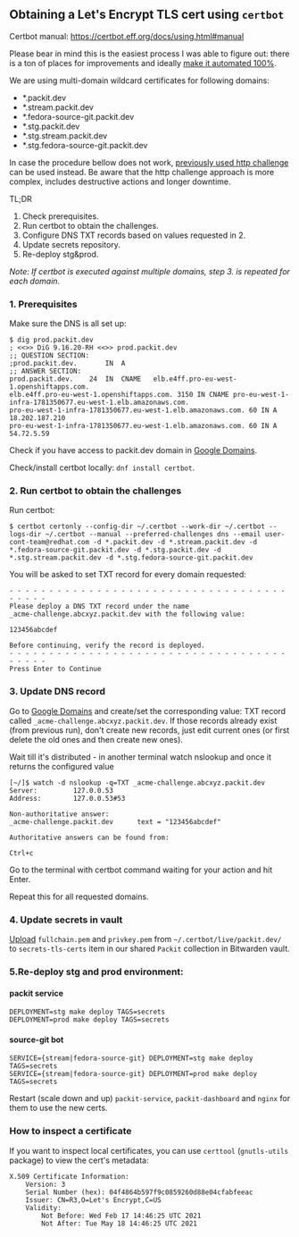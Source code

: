 ## Obtaining a Let's Encrypt TLS cert using `certbot`

Certbot manual: https://certbot.eff.org/docs/using.html#manual

Please bear in mind this is the easiest process I was able to figure out: there
is a ton of places for improvements and ideally
[make it automated 100%](https://github.com/packit/research/tree/main/cert_management_automation).

We are using multi-domain wildcard certificates for following domains:

- \*.packit.dev
- \*.stream.packit.dev
- \*.fedora-source-git.packit.dev
- \*.stg.packit.dev
- \*.stg.stream.packit.dev
- \*.stg.fedora-source-git.packit.dev

In case the procedure bellow does not work,
[previously used http challenge](https://github.com/packit/deployment/blob/008f5eaad69a620c54784f1fc19c7c775af9ec7d/README.md#obtaining-a-lets-encrypt-cert-using-certbot)
can be used instead.
Be aware that the http challenge approach is more complex, includes destructive actions and longer downtime.

TL;DR

1. Check prerequisites.
2. Run certbot to obtain the challenges.
3. Configure DNS TXT records based on values requested in 2.
4. Update secrets repository.
5. Re-deploy stg&prod.

_Note: If certbot is executed against multiple domains, step 3. is repeated for each domain._

### 1. Prerequisites

Make sure the DNS is all set up:

    $ dig prod.packit.dev
    ; <<>> DiG 9.16.20-RH <<>> prod.packit.dev
    ;; QUESTION SECTION:
    ;prod.packit.dev.		IN	A
    ;; ANSWER SECTION:
    prod.packit.dev.	24	IN	CNAME	elb.e4ff.pro-eu-west-1.openshiftapps.com.
    elb.e4ff.pro-eu-west-1.openshiftapps.com. 3150 IN CNAME	pro-eu-west-1-infra-1781350677.eu-west-1.elb.amazonaws.com.
    pro-eu-west-1-infra-1781350677.eu-west-1.elb.amazonaws.com. 60 IN A 18.202.187.210
    pro-eu-west-1-infra-1781350677.eu-west-1.elb.amazonaws.com. 60 IN A 54.72.5.59

Check if you have access to packit.dev domain in
[Google Domains](https://domains.google.com/m/registrar/packit.dev).

Check/install certbot locally: `dnf install certbot`.

### 2. Run certbot to obtain the challenges

Run certbot:

    $ certbot certonly --config-dir ~/.certbot --work-dir ~/.certbot --logs-dir ~/.certbot --manual --preferred-challenges dns --email user-cont-team@redhat.com -d *.packit.dev -d *.stream.packit.dev -d *.fedora-source-git.packit.dev -d *.stg.packit.dev -d *.stg.stream.packit.dev -d *.stg.fedora-source-git.packit.dev

You will be asked to set TXT record for every domain requested:

    - - - - - - - - - - - - - - - - - - - - - - - - - - - - - - - - - - - - - - - -
    Please deploy a DNS TXT record under the name
    _acme-challenge.abcxyz.packit.dev with the following value:

    123456abcdef

    Before continuing, verify the record is deployed.
    - - - - - - - - - - - - - - - - - - - - - - - - - - - - - - - - - - - - - - - -
    Press Enter to Continue

### 3. Update DNS record

Go to [Google Domains](https://domains.google.com/m/registrar/packit.dev/dns)
and create/set the corresponding value:
TXT record called `_acme-challenge.abcxyz.packit.dev`.
If those records already exist (from previous run), don't create new records,
just edit current ones (or first delete the old ones and then create new ones).

Wait till it's distributed - in another terminal watch nslookup
and once it returns the configured value

    [~/]$ watch -d nslookup -q=TXT _acme-challenge.abcxyz.packit.dev
    Server:         127.0.0.53
    Address:        127.0.0.53#53

    Non-authoritative answer:
    _acme-challenge.packit.dev      text = "123456abcdef"

    Authoritative answers can be found from:

    Ctrl+c

Go to the terminal with certbot command waiting for your action and hit Enter.

Repeat this for all requested domains.

### 4. Update secrets in vault

[Upload](https://bitwarden.com/help/attachments/#upload-a-file)
`fullchain.pem` and `privkey.pem` from `~/.certbot/live/packit.dev/`
to `secrets-tls-certs` item in our shared `Packit` collection in Bitwarden vault.

### 5.Re-deploy stg and prod environment:

#### packit service

    DEPLOYMENT=stg make deploy TAGS=secrets
    DEPLOYMENT=prod make deploy TAGS=secrets

#### source-git bot

    SERVICE={stream|fedora-source-git} DEPLOYMENT=stg make deploy TAGS=secrets
    SERVICE={stream|fedora-source-git} DEPLOYMENT=prod make deploy TAGS=secrets

Restart (scale down and up) `packit-service`, `packit-dashboard` and `nginx` for them to use the new certs.

### How to inspect a certificate

If you want to inspect local certificates, you can use `certtool` (`gnutls-utils` package)
to view the cert's metadata:

    X.509 Certificate Information:
        Version: 3
        Serial Number (hex): 04f4864b597f9c0859260d88e04cfabfeeac
        Issuer: CN=R3,O=Let's Encrypt,C=US
        Validity:
            Not Before: Wed Feb 17 14:46:25 UTC 2021
            Not After: Tue May 18 14:46:25 UTC 2021
